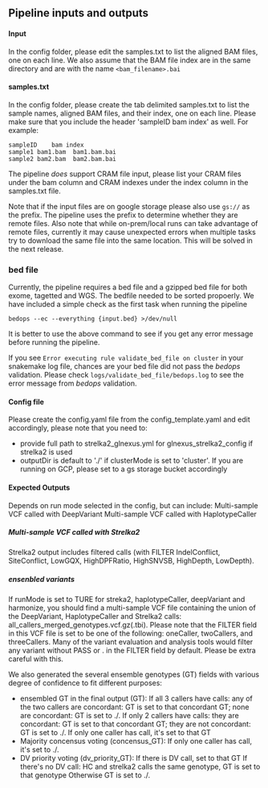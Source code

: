 ## Pipeline inputs and outputs

#### Input

In the config folder, please edit the samples.txt to list the aligned BAM files, one on each line. 
We also assume that the BAM file index are in the same directory and are with the name ``<bam_filename>.bai``

#### samples.txt

In the config folder, please create the tab delimited samples.txt to list the sample names, aligned BAM files, and their index, one on each line. Please make sure that you include the header  'sampleID	bam	index' as well. 
For example:
```
sampleID	bam	index
sample1 bam1.bam  bam1.bam.bai
sample2 bam2.bam  bam2.bam.bai
```

The pipeline *does* support CRAM file input, please list your CRAM files under the bam column and CRAM indexes under the index column in the samples.txt file.

Note that if the input files are on google storage please also use ``gs://`` as the prefix. The pipeline uses the prefix to determine whether they are remote files.
Also note that while on-prem/local runs can take advantage of remote files, currently it may cause unexpected errors when multiple tasks try to download the same file into the same location. This will be solved in the next release.

### bed file
Currently, the pipeline requires a bed file and a gzipped bed file for both exome, tagetted and WGS. The bedfile needed to be sorted propoerly.
We have included a simple check as the first task when running the pipeline
```
bedops --ec --everything {input.bed} >/dev/null
```
It is better to use the above command to see if you get any error message before running the pipeline.

If you see ```Error executing rule validate_bed_file on cluster``` in your snakemake log file, chances are your bed file did not pass the *bedops* validation. Please check ```logs/validate_bed_file/bedops.log``` to see the error message from *bedops* validation.

#### Config file

Please create the config.yaml file from the config_template.yaml and edit accordingly, please note that you need to:
- provide full path to strelka2_glnexus.yml for glnexus_strelka2_config if strelka2 is used
- outputDir is default to './' if clusterMode is set to 'cluster'. If you are running on GCP, please set to a gs storage bucket accordingly


#### Expected Outputs

Depends on run mode selected in the config, but can include:
Multi-sample VCF called with DeepVariant
Multi-sample VCF called with HaplotypeCaller
##### Multi-sample VCF called with Strelka2
Strelka2 output includes filtered calls (with FILTER IndelConflict, SiteConflict, LowGQX, HighDPFRatio, HighSNVSB, HighDepth, LowDepth). 

##### ensenbled variants
If runMode is set to TURE for streka2, haplotypeCaller, deepVariant and harmonize, you should find a multi-sample VCF file containing the union of the DeepVariant, HaplotypeCaller and Strelka2 calls: all_callers_merged_genotypes.vcf.gz(.tbi). Please note that the FILTER field in this VCF file is set to be one of the following: oneCaller, twoCallers, and threeCallers. Many of the variant evaluation and analysis tools would filter any variant without PASS or . in the FILTER field by default. Please be extra careful with this. 

We also generated the several ensemble genotypes (GT) fields with various degree of confidence to fit different purposes:
- ensembled GT in the final output (GT):
  If all 3 callers have calls: 
     any of the two callers are concordant:  GT is set to that concordant GT; 
none are concordant: GT is set to ./.
If only 2 callers have calls:
they are concordant: GT is set to that concordant GT;
they are not concordant: GT is set to ./.
If only one caller has call, it's set to that GT
- Majority concensus voting (concensus_GT):
If only one caller has call, it's set to ./.
- DV priority voting (dv_priority_GT):
If there is DV call, set to that GT
If there's no DV call:
HC and strelka2 calls the same genotype, GT is set to that genotype
Otherwise GT is set to ./.
